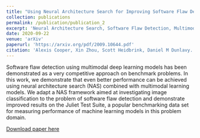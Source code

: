 ```yaml
---
title: "Using Neural Architecture Search for Improving Software Flaw Detection in Multimodal Deep Learning Models"
collection: publications
permalink: /publication/publication_2
excerpt: 'Neural Architecture Search, Software Flaw Detection, Multimodal Deep Learning'
date: 2020-09-22
venue: 'arXiv'
paperurl: 'https://arxiv.org/pdf/2009.10644.pdf'
citation: 'Alexis Cooper, Xin Zhou, Scott Heidbrink, Daniel M Dunlavy. &quot;Using Neural Architecture Search for Improving Software Flaw Detection in Multimodal Deep Learning Models. &quot; <i>arXiv, 2020</i>.'
---
```

Software flaw detection using multimodal deep learning models has been demonstrated as a very competitive approach on benchmark problems. In this work, we demonstrate that even better performance can be achieved using neural architecture search (NAS) combined with multimodal learning models. We adapt a NAS framework aimed at investigating image classification to the problem of software flaw detection and demonstrate improved results on the Juliet Test Suite, a popular benchmarking data set for measuring performance of machine learning models in this problem domain.

[Download paper here](https://arxiv.org/pdf/2009.10644.pdf)

